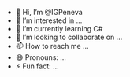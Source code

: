- 👋 Hi, I’m @IGPeneva
- 👀 I’m interested in ...
- 🌱 I’m currently learning C#
- 💞️ I’m looking to collaborate on ...
- 📫 How to reach me ...
- 😄 Pronouns: ...
- ⚡ Fun fact: ...

<!---
IGPeneva/IGPeneva is a ✨ special ✨ repository because its `README.md` (this file) appears on your GitHub profile.
You can click the Preview link to take a look at your changes.
--->

